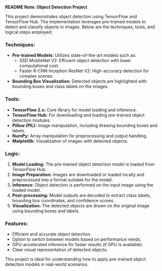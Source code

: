 **README Note: Object Detection Project**  

This project demonstrates object detection using TensorFlow and TensorFlow Hub. The implementation leverages pre-trained models to detect and classify objects in images. Below are the techniques, tools, and logical steps employed:  

### **Techniques:**  
- **Pre-trained Models:** Utilizes state-of-the-art models such as:
  - SSD MobileNet V2: Efficient object detection with lower computational cost.
  - Faster R-CNN Inception ResNet V2: High-accuracy detection for complex scenes.  
- **Bounding Box Visualization:** Detected objects are highlighted with bounding boxes and class labels on the images.  

### **Tools:**  
- **TensorFlow 2.x:** Core library for model loading and inference.  
- **TensorFlow Hub:** For downloading and loading pre-trained object detection modules.  
- **Pillow (PIL):** Image manipulation, including drawing bounding boxes and labels.  
- **NumPy:** Array manipulation for preprocessing and output handling.  
- **Matplotlib:** Visualization of images with detected objects.  

### **Logic:**  
1. **Model Loading:** The pre-trained object detection model is loaded from TensorFlow Hub.  
2. **Image Preparation:** Images are downloaded or loaded locally and preprocessed into a format suitable for the model.  
3. **Inference:** Object detection is performed on the input image using the loaded model.  
4. **Post-processing:** Model outputs are decoded to extract class labels, bounding box coordinates, and confidence scores.  
5. **Visualization:** The detected objects are drawn on the original image using bounding boxes and labels.  

### **Features:**  
- Efficient and accurate object detection.  
- Option to switch between models based on performance needs.  
- GPU-accelerated inference for faster results (if GPU is available).  
- Clear visual representation of detected objects.  

This project is ideal for understanding how to apply pre-trained object detection models in real-world scenarios.
